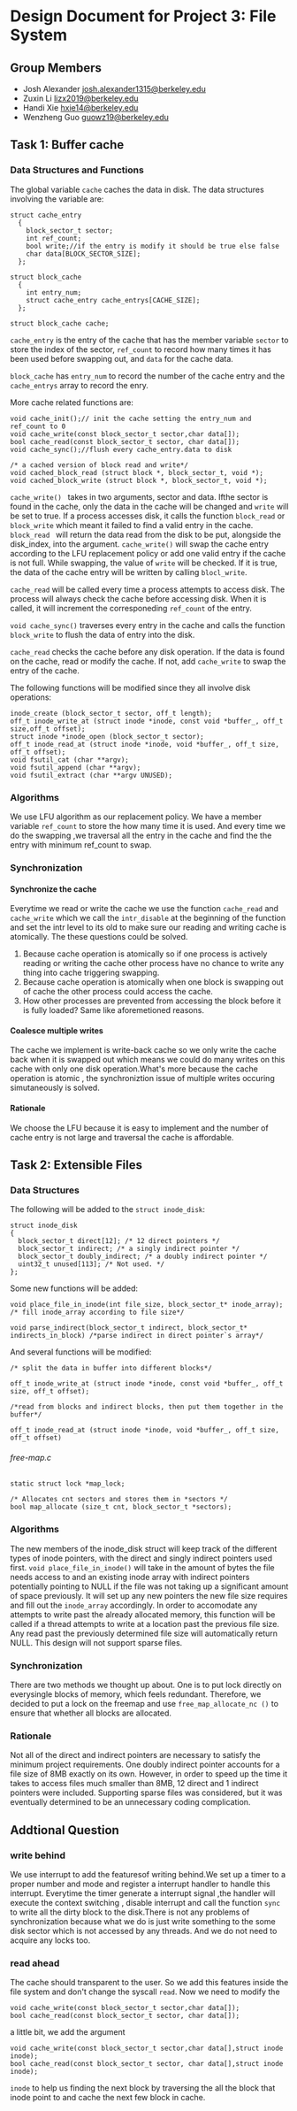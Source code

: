 Design Document for Project 3: File System
==========================================

## Group Members

* Josh Alexander <josh.alexander1315@berkeley.edu>
* Zuxin Li <lizx2019@berkeley.edu>
* Handi Xie <hxie14@berkeley.edu>
* Wenzheng Guo <guowz19@berkeley.edu>

## Task 1: Buffer cache

### Data Structures and Functions

The global variable `cache` caches the data in disk. The data structures involving the variable are:


```
struct cache_entry
  {
    block_sector_t sector;
    int ref_count;
    bool write;//if the entry is modify it should be true else false
    char data[BLOCK_SECTOR_SIZE];
  };

struct block_cache
  {
    int entry_num;
    struct cache_entry cache_entrys[CACHE_SIZE];
  };

struct block_cache cache;
```
`cache_entry` is the entry of the cache that has the member variable `sector` to store the index of the sector, `ref_count` to record how many times it has been used before swapping out, and `data` for the cache data.

`block_cache` has `entry_num` to record the number of the cache entry and the `cache_entrys` array to record the enry.

More cache related functions are:

```
void cache_init();// init the cache setting the entry_num and ref_count to 0
void cache_write(const block_sector_t sector,char data[]);
bool cache_read(const block_sector_t sector, char data[]);
void cache_sync();//flush every cache_entry.data to disk

/* a cached version of block read and write*/
void cached_block_read (struct block *, block_sector_t, void *);
void cached_block_write (struct block *, block_sector_t, void *);
```

`cache_write() ` takes in two arguments, sector and data. Ifthe sector is found in the cache, only the data in the cache will be changed and `write` will be set to true.  If a process accesses disk, it calls the function `block_read`  or  `block_write` which meant it failed to find a valid entry in the cache. `block_read ` will return the data read from the disk to be put, alongside the disk_index, into the argument. `cache_write()` will swap the cache entry according to the LFU replacement policy or add one valid entry if the cache is not full.  While swapping, the value of `write` will be checked. If it is true, the data of the cache entry will be written by calling `blocl_write`.

`cache_read` will be called every time a process attempts to access disk. The process will always check the cache before accessing disk. When it is called, it will increment the corresponeding `ref_count` of the entry.

`void cache_sync()` traverses every entry in the cache and calls the function `block_write` to flush the data of entry into the disk.

`cache_read` checks the cache before any disk operation. If the data is found on the cache, read or modify the cache.  If not, add `cache_write` to swap the entry of the cache.

The following functions will be modified since they all involve disk operations:

```
inode_create (block_sector_t sector, off_t length);
off_t inode_write_at (struct inode *inode, const void *buffer_, off_t size,off_t offset);
struct inode *inode_open (block_sector_t sector);
off_t inode_read_at (struct inode *inode, void *buffer_, off_t size, off_t offset);
void fsutil_cat (char **argv);
void fsutil_append (char **argv);
void fsutil_extract (char **argv UNUSED);
```
### Algorithms

We use LFU algorithm as our replacement policy. We have a member variable `ref_count` to store the how many time it is used. And every time we do the swapping ,we traversal all the entry in the cache and find the the entry with minimum ref_count to swap. 




### Synchronization
#### Synchronize the cache
Everytime we read or write the cache we use the function `cache_read` and `cache_write` which we call the `intr_disable` at the beginning of the function and set the intr level to its old to make sure our reading and writing cache is atomically.
The these questions could be solved.

1. Because cache operation is atomically so if one process is actively reading or writing the cache other process have no chance to write any thing into cache triggering swapping.
2.  Because cache operation is atomically when one block is swapping out of cache the other process could access the cache.
3. How  other processes are prevented from accessing the block before it is fully loaded? Same like aforemetioned reasons.

#### Coalesce multiple writes
The cache we implement is write-back cache so we only write the cache back when it is swapped out which means we could do many writes on this cache with only one disk operation.What's more because the cache operation is atomic , the synchroniztion issue of multiple writes occuring simutaneously is solved.

#### Rationale 
We choose the LFU because it is easy to implement and the number of cache entry is not large and traversal the cache is affordable.





## Task 2: Extensible Files
### Data Structures
The following will be added to the `struct inode_disk`:

```
struct inode_disk
{
  block_sector_t direct[12]; /* 12 direct pointers */
  block_sector_t indirect; /* a singly indirect pointer */
  block_sector_t doubly_indirect; /* a doubly indirect pointer */
  uint32_t unused[113]; /* Not used. */
};
```

Some new functions will be added:
```
void place_file_in_inode(int file_size, block_sector_t* inode_array); /* fill inode_array according to file size*/ 

void parse_indirect(block_sector_t indirect, block_sector_t* indirects_in_block) /*parse indirect in direct pointer`s array*/
```

And several functions will be modified:

```
/* split the data in buffer into different blocks*/ 

off_t inode_write_at (struct inode *inode, const void *buffer_, off_t size, off_t offset);

/*read from blocks and indirect blocks, then put them together in the buffer*/

off_t inode_read_at (struct inode *inode, void *buffer_, off_t size, off_t offset)

```

###### free-map.c

```
static struct lock *map_lock;

/* Allocates cnt sectors and stores them in *sectors */
bool map_allocate (size_t cnt, block_sector_t *sectors);
```

### Algorithms
The new members of the inode_disk struct will keep track of the different types of inode pointers, with the direct and singly indirect pointers used first.  `void place_file_in_inode()` will take in the amount of bytes the file needs access to and an existing inode array with indirect pointers potentially pointing to NULL if the file was not taking up a significant amount of space previously.  It will set up any new pointers the new file size requires and fill out the `inode_array` accordingly.  In order to accomodate any attempts to write past the already allocated memory, this function will be called if a thread attempts to write at a location past the previous file size.  Any read past the previously determined file size will automatically return NULL.  This design will not support sparse files.


### Synchronization
There are two methods we thought up about. One is to put lock directly on everysingle blocks of memory, which feels redundant. Therefore, we decided to put a lock on the freemap and use `free_map_allocate_nc ()` to ensure that whether all blocks are allocated.


### Rationale
Not all of the direct and indirect pointers are necessary to satisfy the minimum project requirements.  One doubly indirect pointer accounts for a file size of 8MB exactly on its own.  However, in order to speed up the time it takes to access files much smaller than 8MB, 12 direct and 1 indirect pointers were included. Supporting sparse files was considered, but it was eventually determined to be an unnecessary coding complication.


## Addtional Question
### write  behind
We use interrupt to add the featuresof writing behind.We set up a timer to a proper number and mode and register a interrupt handler to handle this interrupt. Everytime the timer generate a interrupt signal ,the handler will execute the context switching , disable interrupt and call the function `sync` to write all the dirty block to the disk.There is not any problems of synchronization because what we do is just write something to the some disk sector which is not accessed by any threads. And we do not need to acquire any locks too.
### read ahead
The cache should transparent to the user. So we add this features inside the file system and don't change the syscall  `read`. Now we need to modify the 

```
void cache_write(const block_sector_t sector,char data[]);
bool cache_read(const block_sector_t sector, char data[]);
```
a little bit, we add the argument 

```
void cache_write(const block_sector_t sector,char data[],struct inode inode);
bool cache_read(const block_sector_t sector, char data[],struct inode inode);
```
`inode` to help us finding the next  block by  traversing the all the block that inode point to and cache the next few block in cache.
